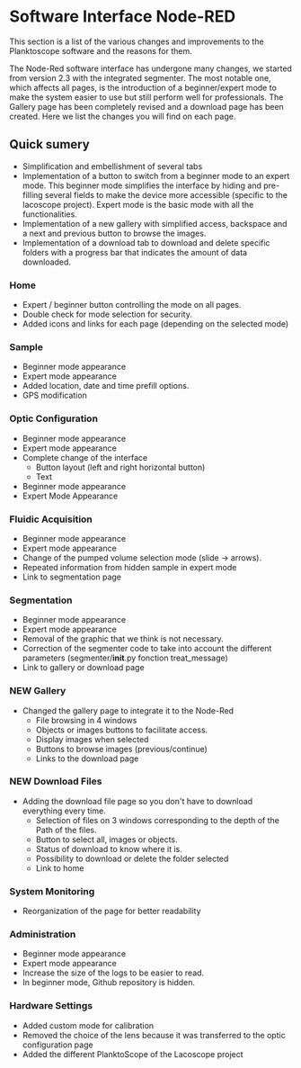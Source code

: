# Software Interface Node-RED
This section is a list of the various changes and improvements to the Planktoscope software and the reasons for them.

The Node-Red software interface has undergone many changes, we started from version 2.3 with the integrated segmenter. The most notable one, which affects all pages, is the introduction of a beginner/expert mode to make the system easier to use but still perform well for professionals. The Gallery page has been completely revised and a download page has been created. Here we list the changes you will find on each page.

## Quick sumery
- Simplification and embellishment of several tabs
- Implementation of a button to switch from a beginner mode to an expert mode. This beginner mode simplifies the interface by hiding and pre-filling several fields to make the device more accessible (specific to the lacoscope project). Expert mode is the basic mode with all the functionalities.
- Implementation of a new gallery with simplified access, backspace and a next and previous button to browse the images.
- Implementation of a download tab to download and delete specific folders with a progress bar that indicates the amount of data downloaded.

### Home

- Expert / beginner button controlling the mode on all pages.
- Double check for mode selection for security.
- Added icons and links for each page (depending on the selected mode)

### Sample

- Beginner mode appearance 
- Expert mode appearance
- Added location, date and time prefill options.
- GPS modification

### Optic Configuration

- Beginner mode appearance 
- Expert mode appearance
- Complete change of the interface
  - Button layout (left and right horizontal button)
  - Text
- Beginner mode appearance 
- Expert Mode Appearance

### Fluidic Acquisition 

- Beginner mode appearance 
- Expert mode appearance
- Change of the pumped volume selection mode (slide -> arrows).
- Repeated information from hidden sample in expert mode
- Link to segmentation page

### Segmentation

- Beginner mode appearance 
- Expert mode appearance
- Removal of the graphic that we think is not necessary.
- Correction of the segmenter code to take into account the different parameters (segmenter/__init__.py fonction treat_message)
- Link to gallery or download page

### NEW Gallery

- Changed the gallery page to integrate it to the Node-Red
    - File browsing in 4 windows
    - Objects or images buttons to facilitate access.
    - Display images when selected
    - Buttons to browse images (previous/continue)
    - Links to the download page

### **NEW** Download Files

- Adding the download file page so you don't have to download everything every time.
    - Selection of files on 3 windows corresponding to the depth of the Path of the files.
    - Button to select all, images or objects.
    - Status of download to know where it is.
    - Possibility to download or delete the folder selected
    - Link to home

### System Monitoring

- Reorganization of the page for better readability

### Administration

- Beginner mode appearance 
- Expert mode appearance
- Increase the size of the logs to be easier to read.
- In beginner mode, Github repository is hidden.

### Hardware Settings

- Added custom mode for calibration
- Removed the choice of the lens because it was transferred to the optic configuration page
- Added the different PlanktoScope of the Lacoscope project
